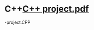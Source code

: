 # C++[C++ project.pdf](https://github.com/ms0208/C-project.CPP/files/9303272/C%2B%2B.project.pdf)
-project.CPP
